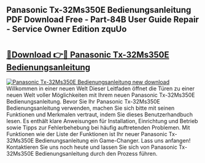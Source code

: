 ## Panasonic Tx-32Ms350E Bedienungsanleitung PDF Download Free - Part-84B User Guide Repair - Service Owner Edition zquUo

# <h2><a href="http://df20z8g.blite.top/?on=Panasonic+Tx-32Ms350E+Bedienungsanleitung">🔗Download 👉🔴 Panasonic Tx-32Ms350E Bedienungsanleitung</a></h2>

[![Panasonic Tx-32Ms350E Bedienungsanleitung new download](https://i.imgur.com/lujVjoI.png)](http://df20z8g.blite.top/?on=Panasonic+Tx-32Ms350E+Bedienungsanleitung)
Willkommen in einer neuen Welt Dieser Leitfaden öffnet die Türen zu einer neuen Welt voller Möglichkeiten mit Ihrem neuen Panasonic Tx-32Ms350E Bedienungsanleitung. Bevor Sie Ihr Panasonic Tx-32Ms350E Bedienungsanleitung verwenden, machen Sie sich bitte mit seinen Funktionen und Merkmalen vertraut, indem Sie dieses Benutzerhandbuch lesen. Es enthält klare Anweisungen für Installation, Einrichtung und Betrieb sowie Tipps zur Fehlerbehebung bei häufig auftretenden Problemen. Mit Funktionen wie der Liste der Funktionen ist Ihr neuer Panasonic Tx-32Ms350E Bedienungsanleitung ein Game-Changer. Lass uns anfangen! Kontaktieren Sie uns noch heute und lassen Sie sich von Panasonic Tx-32Ms350E Bedienungsanleitung durch den Prozess führen.
